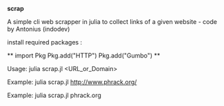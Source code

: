 **scrap**

A simple cli web scrapper in julia to collect links of a given website - code by Antonius (indodev)

install required packages : 

**
import Pkg
Pkg.add("HTTP")
Pkg.add("Gumbo")
**


Usage: julia scrap.jl <URL_or_Domain>
    
Example: julia scrap.jl http://www.phrack.org/
    
Example: julia scrap.jl phrack.org

